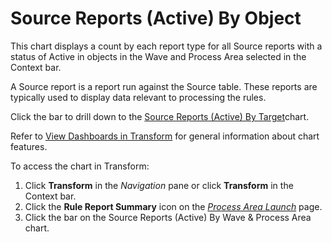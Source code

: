 # Source Reports (Active) By Object

This chart displays a count by each
<span id="Report Type" class="popUpLink">report type</span> for all
Source reports with a status of Active in objects in the Wave and
Process Area selected in the Context bar.

A Source report is a report run against the Source table. These reports
are typically used to display data relevant to processing the rules.

Click the bar to drill down to the [Source Reports (Active) By
Target](Source_Reports_Active_by_Target.htm)chart.

Refer to [View Dashboards in
Transform](View_Dashboards_in_Transform.htm) for general information
about chart features.

To access the chart in Transform:

1.  Click <span style="font-weight: bold;">Transform</span> in the
    <span style="font-style: italic;">Navigation</span> pane or click
    **Transform** in the Context bar.
2.  Click the <span style="font-weight: bold;">Rule Report
    Summary</span> icon on the *[Process Area
    Launch](../Page_Desc/Process_Area_Launch.htm)* page.
3.  Click the bar on the Source Reports (Active) By Wave & Process Area
    chart.
